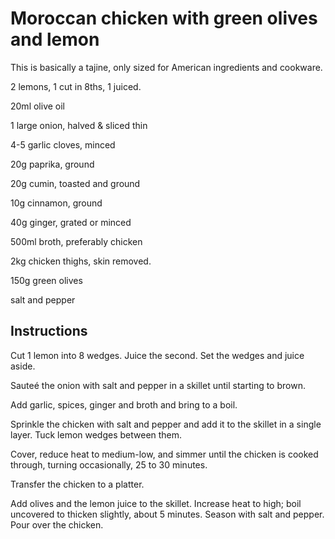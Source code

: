 # Moroccan chicken with green olives and lemon

This is basically a tajine, only sized for American ingredients and cookware.



2 lemons, 1 cut in 8ths, 1 juiced.

20ml olive oil

1 large onion, halved & sliced thin

4-5 garlic cloves, minced

20g paprika, ground

20g cumin, toasted and ground

10g cinnamon, ground

40g ginger, grated or minced

500ml broth, preferably chicken

2kg chicken thighs, skin removed.

150g green olives

salt and pepper

## Instructions

Cut 1 lemon into 8 wedges. Juice the second. Set the wedges and juice aside. 

Sauteé the onion with salt and pepper in a skillet until starting to brown. 

Add garlic, spices, ginger and broth and bring to a boil. 

Sprinkle the chicken with salt and pepper and add it to the skillet in a single layer. Tuck lemon wedges between them. 

Cover, reduce heat to medium-low, and simmer until the chicken is cooked through, turning occasionally, 25 to 30 minutes. 

Transfer the chicken to a platter. 

Add olives and the lemon juice to the skillet. Increase heat to high; boil uncovered to thicken slightly, about 5 minutes. Season with salt and pepper. Pour over the chicken. 


[Source]: https://www.epicurious.com/recipes/food/views/moroccan-chicken-with-green-olives-and-lemon-352532